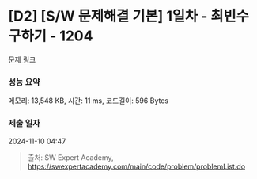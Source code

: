 # [D2] [S/W 문제해결 기본] 1일차 - 최빈수 구하기 - 1204 

[문제 링크](https://swexpertacademy.com/main/code/problem/problemDetail.do?contestProbId=AV13zo1KAAACFAYh) 

### 성능 요약

메모리: 13,548 KB, 시간: 11 ms, 코드길이: 596 Bytes

### 제출 일자

2024-11-10 04:47



> 출처: SW Expert Academy, https://swexpertacademy.com/main/code/problem/problemList.do